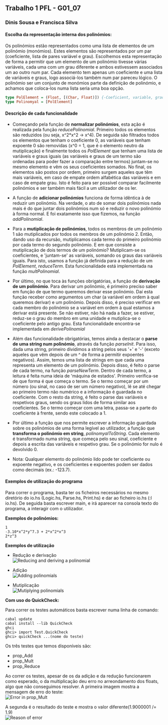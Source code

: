 ## Trabalho 1 PFL - G01_07

### Dinis Sousa e Francisca Silva

#### Escolha da representação interna dos polinómios:
Os polinómios estão representados como uma lista de elementos de um polinómio (monómios). Estes elementos são representados por um par (coeficiente, lista de pares variável e grau). Escolhemos esta representação de forma a permitir que um elemento de um polinómio tivesse várias variáveis, cada uma com um grau diferente e ambos estivessem associados um ao outro num par. Cada elemento tem apenas um coeficiente e uma lista de variáveis e graus, logo associá-los também num par pareceu lógico. O polinómio ser um conjunto de monómios parte da definição de polinómio, e achamos que coloca-los numa lista seria uma boa opção.

```hs
type PolElement = (Float, [(Char, Float)]) {-Coeficient, variable, grade-}
type Polinomyal = [PolElement]
```

#### Descrição de cada funcionalidade
- Começando pela função de **normalizar polinómios**, esta ação é realizada pela função *reducePolinomial*. Primeiro todos os elementos são reduzidos (ou seja, x^2\*x^2 -> x^4). De seguida são filtrados todos os elementos que tenham o coeficiente 0, as variáveis que tenham expoente 0 são removidas (x^0 = 1, que é o elemento neutro da mutiplicação) e finalmente todos os *PolElement* que tenham uma lista de variáveis e graus iguais (as variáveis e graus de um termo são ordenadas para poder fazer a comparação entre termos) juntam-se no mesmo elemento e vêm os seus coeficientes somados. No final, os elementos são postos por ordem, primeiro surgem aqueles que têm mais variáveis, em caso de empate ordem alfabética das variáveis e em caso de empate grau. Isto é feito para ser possível comparar facilmente polinómios e ser também mais fácil a um utilizador de os ler.

- A função de **adicionar polinómios** funciona de forma idêntica à de reduzir um polinómio. Na verdade, o ato de somar dois polinómios nada mais é do que juntar dois polinómios num só e reduzir o novo polinómio à forma normal. E foi exatamente isso que fizemos, na função *addPolinomial*.

- Para a **mutiplicação de polinómios**, todos os membros de um polinómio 1 são mutiplicados por todos os membros de um polinómio 2. Então, dando uso da recursão, mutiplicamos cada termo do primeiro polinómio por cada termo do segundo polinómio. E em que consiste a mutiplicação de dois termos de um polinómio? Mutiplicam-se os coeficientes, e 'juntam-se' as variáveis, somando os graus das variáveis iguais. Para isto, usamos a função já definida para a redução de um *PolElement*, *reduceTerm*. Esta funcionalidade está implementada na função *multPolinomial*.

- Por último, no que toca às funções obrigatórias, a função de **derivação de um polinómio**. Para derivar um polinómio, é primeiro preciso saber em função de que termo queremos derivar esse polinómio. Daí esta função receber como argumentos um char (a variável em ordem à qual queremos derivar) e um polinómio. Depois disso, é preciso verificar em cada membro do polinómio se a variável em ordem à qual estamos a derivar está presente. Se não estiver, não há nada a fazer, se estiver, reduz-se o grau do membro em uma unidade e mutiplica-se o coeficiente pelo antigo grau. Esta funcionalidade encontra-se implementada em *derivePolinomial*

- Além das funcionalidade obrigatórias, temos ainda a destacar o **parse de uma string num polinómio**, através da função *parseInit*. Para isso, dada uma string, primeiro dividimos a string pelos seus '+' e '-' (exceto aqueles que vêm depois de um ^ de forma a permitir expoentes negativos). Assim, temos uma lista de strings em que cada uma representa um elemento de um polinómio. Depois disso, é feito o parse de cada termo, na função *parseNewTerm*. Dentro de cada termo, a leitura é feita numa ideia de 'máquina de estados'. Primeiro verifica-se de que forma é que começa o termo. Se o termo começar por um número (ou sinal, no caso de ser um número negativo), lê se até chegar ao primeiro termo não numérico e a informação é guardada no coeficiente. Com o resto da string, é feito o parse das variáveis e respetivos graus, sendo os graus lidos de forma similar aos coeficientes. Se o termo começar com uma letra, passa-se a parte do coeficiente à frente, sendo este colocado a 1.

- Por último a função que nos permite escrever a informação guardada sobre os polinómios de uma forma legível ao utilizador, a função que **transforma o polinómio em string**, *polinomyalToString*. Cada elemento é transformado numa string, que começa pelo seu sinal, coeficiente e depois a escrita das variáveis e respetivo grau. Se o polinómio for nulo é devolvido 0.

- Nota: Qualquer elemento do polinómio lido pode ter coeficiente ou expoente negativo, e os coeficientes e expoentes podem ser dados como decimais (ex.: -123.7).

#### Exemplos de utilização do programa
Para correr o programa, basta ter os ficheiros necessários no mesmo diretório do io.hs (Logic.hs, Parse.hs, Print.hs) e dar ao ficheiro io.hs (:l io.hs). De seguida basta escrever main, e irá aparecer na consola texto do programa, a interagir com o utilizador.

**Exemplos de polinómios:**
```
1
-3.10*x^2*y^7.3 + 2*x^2*x^3
2*z^3
```

**Exemplos de utilização**
- Redução e derivação <br>
![Reducing and deriving a polinomial](https://i.imgur.com/vMJGFu4.png)

- Adição <br>
![Adding polinomials](https://i.imgur.com/1IFTRbN.png)

- Mutiplicação <br>
![Mutiplying polinomials](https://i.imgur.com/gJNmiLS.png)


**Com uso do QuickCheck:**

Para correr os testes automáticos basta escrever numa linha de comando:

``` 
cabal update
cabal install --lib QuickCheck
ghci
ghci> import Test.QuickCheck
ghci> quickCheck ...(nome do teste)
```

Os três testes que temos disponíveis são:
 - prop_Add
 - prop_Mult
 - prop_Reduce

Ao correr os testes, apesar de os da adição e da redução funcionarem como esperado, o da multiplicação deu erro no arreondamento dos floats, algo que não conseguimos resolver.
A primeira imagem mostra a mensagem de erro do teste:<br>
![Error in prop_Mult](https://i.imgur.com/4Hj5iRe.png)

A segunda é o resultado do teste e mostra o valor diferente(1.9000001 /= 1.9)<br>
![Reason of error](https://i.imgur.com/Kx9ZVGM.png)
